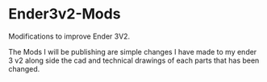# Ender3v2-Mods
Modifications to improve Ender 3V2. 

The Mods I will be publishing are simple changes I have made to my ender 3 v2 along side the cad and technical drawings of each parts that has been changed. 

